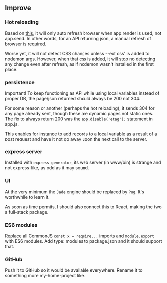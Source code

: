 ## Improve

### Hot reloading

Based on [this](https://dev.to/cassiolacerda/automatically-refresh-the-browser-on-node-express-server-changes-x1f680-1k0o), it will only auto refresh browser when app.render is used, not app.send. In other words, for an API returning json, a manual refresh of browser is required.

Worse yet, it will not detect CSS changes unless --ext css' is added to nodemon args. However, when that css is added, it will stop no detecting any change even after refresh, as if nodemon wasn't installed in the first place.

### persistence

Important! To keep functioning as API while using local variables instead of proper DB, the page/json returned should always be 200 not 304.

For some reason or another (perhaps the hot reloading), it sends 304 for any page already sent, though these are dynamic pages not static ones. The fix to always return 200 was the `app.disable('etag');` statement in app.js.

This enables for instance to add records to a local variable as a result of a post request and have it not go away upon the next call to the server.

### express server

Installed with `express generator`, its web server (in www/bin) is strange and not express-like, as odd as it may sound.

### UI

At the very minimum the `Jade` engine should be replaced by `Pug`. It's worthwhile to learn it.

As soon as time permits, I should also connect this to React, making the two a full-stack package.

### ES6 modules

Replace all CommonJS `const x = require...` imports and `module.export` with ES6 modules. Add type: modules to package.json and it should support that.

### GitHub

Push it to GitHub so it would be available everywhere. Rename it to something more my-home-project like.
